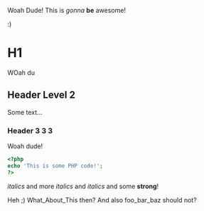 Woah Dude!
This is _gonna_ **be** awesome!

:)

# H1

WOah du

## Header Level 2

Some text...

### Header 3 3 3
Woah dude!

```php
<?php
echo 'This is some PHP code!';
?>
```

_italics_ and more _italics_ and *italics* and some __strong__!

Heh ;)
What_About_This then? And also foo_bar_baz should not?